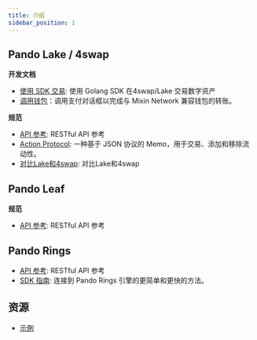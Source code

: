 ```yaml
---
title: 介绍
sidebar_position: 1
---
```


## Pando Lake / 4swap

**开发文档**

  - [使用 SDK 交易](/developer/lake/guide/using-sdk): 使用 Golang SDK 在4swap/Lake 交易数字资产
  - [调用钱包](/developer/lake/guide/invoke-wallets)：调用支付对话框以完成与 Mixin Network 兼容钱包的转账。

**规范**

- [API 参考](/developer/lake/apis/overview): RESTful API 参考
- [Action Protocol](/developer/lake/action-protocol): 一种基于 JSON 协议的 Memo，用于交易、添加和移除流动性。
- [对比Lake和4swap](/developer/lake/lake-and-4swap): 对比Lake和4swap

## Pando Leaf

**规范**

- [API 参考](/developer/leaf/apis/overview): RESTful API 参考


## Pando Rings

- [API 参考](/developer/rings/apis): RESTful API 参考
- [SDK 指南](/developer/rings/guide): 连接到 Pando Rings 引擎的更简单和更快的方法。


## 资源

- [示例](/developer/resources/examples)
